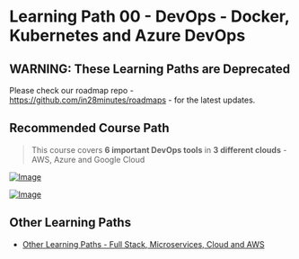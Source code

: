 # Learning Path 00 - DevOps - Docker, Kubernetes and Azure DevOps

## WARNING: These Learning Paths are Deprecated

Please check our roadmap repo - https://github.com/in28minutes/roadmaps - for the latest updates.


## Recommended Course Path

> This course covers **6 important DevOps tools** in **3 different clouds** - AWS, Azure and Google Cloud

[![Image](https://www.springboottutorial.com/images/Course-DevOps.png "DevOps Course")](https://links.in28minutes.com/DevOps-SBT)

[![Image](https://www.springboottutorial.com/images/Course-aws-architect-associate-certification.png "AWS Architect Associate Certification")](https://links.in28minutes.com/aws-architect-associate-certification)


## Other Learning Paths

- [Other Learning Paths - Full Stack, Microservices, Cloud and AWS](.)
